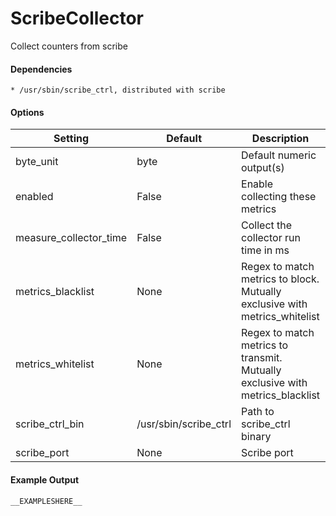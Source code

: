 <!--This file was generated from the python source
Please edit the source to make changes
-->
ScribeCollector
=====

Collect counters from scribe

#### Dependencies

    * /usr/sbin/scribe_ctrl, distributed with scribe


#### Options

Setting | Default | Description | Type
--------|---------|-------------|-----
byte_unit | byte | Default numeric output(s) | str
enabled | False | Enable collecting these metrics | bool
measure_collector_time | False | Collect the collector run time in ms | bool
metrics_blacklist | None | Regex to match metrics to block. Mutually exclusive with metrics_whitelist | NoneType
metrics_whitelist | None | Regex to match metrics to transmit. Mutually exclusive with metrics_blacklist | NoneType
scribe_ctrl_bin | /usr/sbin/scribe_ctrl | Path to scribe_ctrl binary | str
scribe_port | None | Scribe port | NoneType

#### Example Output

```
__EXAMPLESHERE__
```

